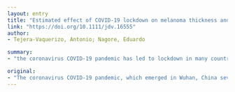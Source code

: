 ```yaml
---
layout: entry
title: "Estimated effect of COVID-19 lockdown on melanoma thickness and prognosis: a rate of growth model"
link: "https://doi.org/10.1111/jdv.16555"
author:
- Tejera-Vaquerizo, Antonio; Nagore, Eduardo

summary:
- "the coronavirus COVID-19 pandemic has led to lockdown in many countries around the world. Uncertainty about the duration of these measures led us to consider the potential impact of diagnostic delays due to the paralyzation of certain health procedures and services on the prognosis of patients with melanoma. Several countries worldwide, including Spain, have been locked down. The coronanavirus has caused large-scale lockdown."

original:
- "The coronavirus COVID-19 pandemic, which emerged in Wuhan, China several months ago,(1) has led to large-scale lockdown in many countries around the world, including Spain. Uncertainty about the duration of these measures led us to consider the potential impact of diagnostic delays due to the paralyzation of certain health procedures and services on the prognosis of patients with melanoma."
---
```


